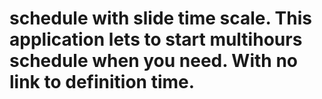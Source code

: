 # schedule with slide time scale. This application lets to start multihours schedule when you need. With no link to definition time.